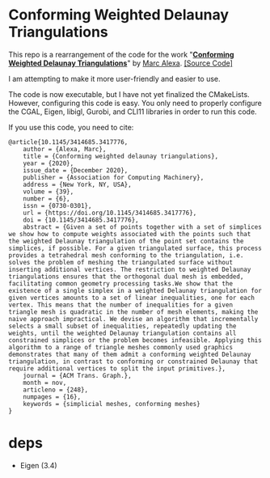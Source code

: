 # Conforming Weighted Delaunay Triangulations

This repo is a rearrangement of the code for the work "[**Conforming Weighted Delaunay Triangulations**](https://dl.acm.org/doi/abs/10.1145/3414685.3417776)" by [Marc Alexa](https://cg.tu-berlin.de/people/marc-alexa). [[Source Code]](https://cragl.cs.gmu.edu/iheartla/evaluation/static/cases_res/Conforming%20Weighted%20Delaunay%20Triangulations/cwdt3.cc)

I am attempting to make it more user-friendly and easier to use.

The code is now executable, but I have not yet finalized the CMakeLists. However, configuring this code is easy. You only need to properly configure the CGAL, Eigen, libigl, Gurobi, and CLI11 libraries in order to run this code.

If you use this code, you need to cite:

```
@article{10.1145/3414685.3417776,
	author = {Alexa, Marc},
	title = {Conforming weighted delaunay triangulations},
	year = {2020},
	issue_date = {December 2020},
	publisher = {Association for Computing Machinery},
	address = {New York, NY, USA},
	volume = {39},
	number = {6},
	issn = {0730-0301},
	url = {https://doi.org/10.1145/3414685.3417776},
	doi = {10.1145/3414685.3417776},
	abstract = {Given a set of points together with a set of simplices we show how to compute weights associated with the points such that the weighted Delaunay triangulation of the point set contains the simplices, if possible. For a given triangulated surface, this process provides a tetrahedral mesh conforming to the triangulation, i.e. solves the problem of meshing the triangulated surface without inserting additional vertices. The restriction to weighted Delaunay triangulations ensures that the orthogonal dual mesh is embedded, facilitating common geometry processing tasks.We show that the existence of a single simplex in a weighted Delaunay triangulation for given vertices amounts to a set of linear inequalities, one for each vertex. This means that the number of inequalities for a given triangle mesh is quadratic in the number of mesh elements, making the naive approach impractical. We devise an algorithm that incrementally selects a small subset of inequalities, repeatedly updating the weights, until the weighted Delaunay triangulation contains all constrained simplices or the problem becomes infeasible. Applying this algorithm to a range of triangle meshes commonly used graphics demonstrates that many of them admit a conforming weighted Delaunay triangulation, in contrast to conforming or constrained Delaunay that require additional vertices to split the input primitives.},
	journal = {ACM Trans. Graph.},
	month = nov,
	articleno = {248},
	numpages = {16},
	keywords = {simplicial meshes, conforming meshes}
}
```

# deps

- Eigen (3.4)


